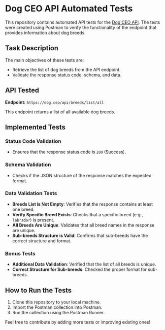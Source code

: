 # Dog CEO API Automated Tests

This repository contains automated API tests for the [Dog CEO API](https://dog.ceo/dog-api/). The tests were created using Postman to verify the functionality of the endpoint that provides information about dog breeds.

## Task Description

The main objectives of these tests are:

- Retrieve the list of dog breeds from the API endpoint.
- Validate the response status code, schema, and data.

## API Tested

**Endpoint:** `https://dog.ceo/api/breeds/list/all`

This endpoint returns a list of all available dog breeds.

## Implemented Tests

### Status Code Validation

- Ensures that the response status code is `200` (Success).

### Schema Validation

- Checks if the JSON structure of the response matches the expected format.

### Data Validation Tests

- **Breeds List is Not Empty**: Verifies that the response contains at least one breed.
- **Verify Specific Breed Exists**: Checks that a specific breed (e.g., `labrador`) is present.
- **All Breeds Are Unique**: Validates that all breed names in the response are unique.
- **Sub-breeds Structure is Valid**: Confirms that sub-breeds have the correct structure and format.

### Bonus Tests

- **Additional Data Validation**: Verified that the list of all breeds is unique.
- **Correct Structure for Sub-breeds**: Checked the proper format for sub-breeds.

## How to Run the Tests

1. Clone this repository to your local machine.
2. Import the Postman collection into Postman.
3. Run the collection using the Postman Runner.

Feel free to contribute by adding more tests or improving existing ones!
